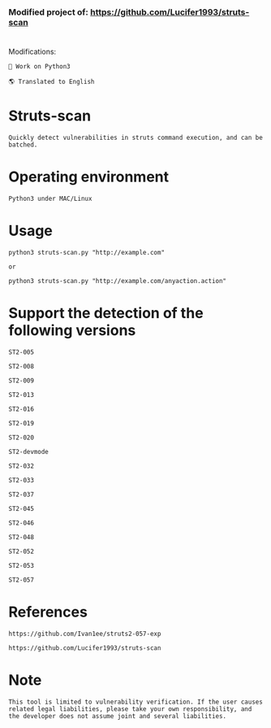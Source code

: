 ### Modified project of: https://github.com/Lucifer1993/struts-scan
#

Modifications:
```
🐍 Work on Python3

🌎 Translated to English
```
#

# Struts-scan
```
Quickly detect vulnerabilities in struts command execution, and can be batched.
```
# Operating environment
```
Python3 under MAC/Linux
```

# Usage
```
python3 struts-scan.py "http://example.com"

or

python3 struts-scan.py "http://example.com/anyaction.action"
```

# Support the detection of the following versions
```
ST2-005

ST2-008

ST2-009

ST2-013

ST2-016

ST2-019

ST2-020

ST2-devmode

ST2-032

ST2-033

ST2-037

ST2-045

ST2-046

ST2-048

ST2-052

ST2-053

ST2-057
```

# References
```
https://github.com/Ivan1ee/struts2-057-exp

https://github.com/Lucifer1993/struts-scan
```

# Note
```
This tool is limited to vulnerability verification. If the user causes related legal liabilities, please take your own responsibility, and the developer does not assume joint and several liabilities.
```
